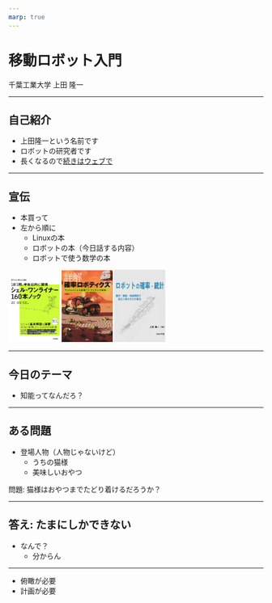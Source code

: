 ```yaml
---
marp: true
---
```


<!-- footer: 千葉工業大学・松本工業高校連携授業 -->

# 移動ロボット入門

千葉工業大学 上田 隆一


---

<!-- paginate: true -->

## 自己紹介

- 上田隆一という名前です
- ロボットの研究者です
- 長くなるので[続きはウェブで](https://ja.wikipedia.org/wiki/上田隆一)

---

## 宣伝

- 本買って
- 左から順に
    - Linuxの本
    - ロボットの本（今日話する内容）
    - ロボットで使う数学の本


<img width="20%" src="shellgei160.jpg" />  <img width="20%" src="lnpr.jpg" />  <img width="20%" src="robot_stats.png" />

---

## 今日のテーマ

- 知能ってなんだろ？

---

## ある問題

- 登場人物（人物じゃないけど）
    - うちの猫様
    - 美味しいおやつ
 
問題: 猫様はおやつまでたどり着けるだろうか？

---

## 答え: たまにしかできない

- なんで？
    - 分からん

---


- 俯瞰が必要
- 計画が必要
